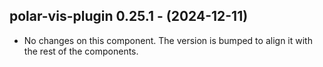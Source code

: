   ## polar-vis-plugin 0.25.1 - (2024-12-11)
  
  * No changes on this component. The version is bumped to align it
    with the rest of the components.
